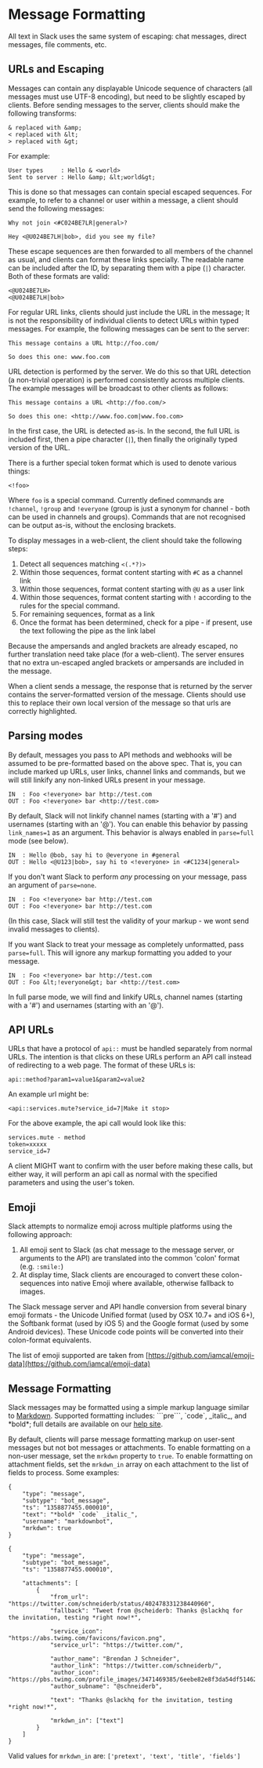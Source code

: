 # Message Formatting

All text in Slack uses the same system of escaping: chat messages, direct messages, file comments, etc.


## URLs and Escaping

Messages can contain any displayable Unicode sequence of characters (all messages must use UTF-8 encoding), 
but need to be slightly escaped by clients. Before sending messages to the server, clients should make the
following transforms:

    & replaced with &amp;
    < replaced with &lt;
    > replaced with &gt;

For example:

    User types     : Hello & <world>
    Sent to server : Hello &amp; &lt;world&gt;

This is done so that messages can contain special escaped sequences. For example, to refer to a channel or
user within a message, a client should send the following messages:

    Why not join <#C024BE7LR|general>?

    Hey <@U024BE7LH|bob>, did you see my file?

These escape sequences are then forwarded to all members of the channel as usual, and clients can format
these links specially. The readable name can be included after the ID, by separating them with a pipe (`|`) 
character. Both of these formats are valid:

    <@U024BE7LH>
    <@U024BE7LH|bob>

For regular URL links, clients should just include the URL in the message; It is not the responsibility of 
individual clients to detect URLs within typed messages. For example, the following messages can be sent 
to the server:

    This message contains a URL http://foo.com/

    So does this one: www.foo.com

URL detection is performed by the server. We do this so that URL detection (a non-trivial operation) is
performed consistently across multiple clients. The example messages will be broadcast to other clients 
as follows:

    This message contains a URL <http://foo.com/>

    So does this one: <http://www.foo.com|www.foo.com>

In the first case, the URL is detected as-is. In the second, the full URL is included first, then a pipe 
character (`|`), then finally the originally typed version of the URL.

There is a further special token format which is used to denote various things:

    <!foo>

Where `foo` is a special command. Currently defined commands are `!channel`, `!group` and `!everyone`
(group is just a synonym for channel - both can be used in channels and groups).
Commands that are not recognised can be output as-is, without the enclosing brackets.

To display messages in a web-client, the client should take the following steps:

1.  Detect all sequences matching `<(.*?)>`
2.  Within those sequences, format content starting with `#C` as a channel link
3.  Within those sequences, format content starting with `@U` as a user link
4.  Within those sequences, format content starting with `!` according to the rules for the special command.
5.  For remaining sequences, format as a link
6.  Once the format has been determined, check for a pipe - if present, use the text following the pipe as the link label

Because the ampersands and angled brackets are already escaped, no further translation need take place 
(for a web-client). The server ensures that no extra un-escaped angled brackets or ampersands are 
included in the message.

When a client sends a message, the response that is returned by the server contains the server-formatted
version of the message. Clients should use this to replace their own local version of the message so that
urls are correctly highlighted.


## Parsing modes

By default, messages you pass to API methods and webhooks will be assumed to be pre-formatted based on
the above spec. That is, you can include marked up URLs, user links, channel links and commands, but 
we will still linkify any non-linked URLs present in your message.

    IN  : Foo <!everyone> bar http://test.com
    OUT : Foo <!everyone> bar <http://test.com>

By default, Slack will not linkify channel names (starting with a '#') and usernames (starting with
an '@'). You can enable this behavior by passing `link_names=1` as an argument. This behavior is always 
enabled in `parse=full` mode (see below).

    IN  : Hello @bob, say hi to @everyone in #general
    OUT : Hello <@U123|bob>, say hi to <!everyone> in <#C1234|general>

If you don't want Slack to perform _any_ processing on your message, pass an argument of `parse=none`.

    IN  : Foo <!everyone> bar http://test.com
    OUT : Foo <!everyone> bar http://test.com

(In this case, Slack will still test the validity of your markup - we wont send invalid messages to clients).

If you want Slack to treat your message as completely unformatted, pass `parse=full`. This will ignore 
any markup formatting you added to your message.

    IN  : Foo <!everyone> bar http://test.com
    OUT : Foo &lt;!everyone&gt; bar <http://test.com>

In full parse mode, we will find and linkify URLs, channel names (starting with a '#') and usernames (starting 
with an '@').


## API URLs

URLs that have a protocol of `api::` must be handled separately from normal URLs. The intention is that clicks
on these URLs perform an API call instead of redirecting to a web page. The format of these URLs is:

    api::method?param1=value1&param2=value2

An example url might be:

    <api::services.mute?service_id=7|Make it stop>

For the above example, the api call
would look like this:

    services.mute - method
    token=xxxxx
    service_id=7

A client MIGHT want to confirm with the user before making these calls, but either way, it will perform an api call
as normal with the specified parameters and using the user's token.


## Emoji

Slack attempts to normalize emoji across multiple platforms using the following approach:

1. All emoji sent to Slack (as chat message to the message server, or arguments to the API) are translated into
   the common 'colon' format (e.g. `:smile:`)
2. At display time, Slack clients are encouraged to convert these colon-sequences into native Emoji where available,
   otherwise fallback to images.

The Slack message server and API handle conversion from several binary emoji formats - the Unicode Unified format
(used by OSX 10.7+ and iOS 6+), the Softbank format (used by iOS 5) and the Google format (used by some Android
devices). These Unicode code points will be converted into their colon-format equivalents.

The list of emoji supported are taken from [https://github.com/iamcal/emoji-data](https://github.com/iamcal/emoji-data)


## Message Formatting

Slack messages may be formatted using a simple markup language similar to [Markdown](https://daringfireball.net/projects/markdown/). Supported formatting includes: \`\`\`pre\`\`\`, \`code\`, \_italic\_, and \*bold\*; full details are available on our [help site](https://slack.zendesk.com/hc/en-us/articles/202288908-How-can-I-add-formatting-to-my-messages-).

By default, clients will parse message formatting markup on user-sent messages but not bot messages or attachments. To enable formatting on a non-user message, set the `mrkdwn` property to `true`. To enable formatting on attachment fields, set the `mrkdwn_in` array on each attachment to the list of fields to process. Some examples:

    {
        "type": "message",
        "subtype": "bot_message",
        "ts": "1358877455.000010",
        "text": "*bold* `code` _italic_",
        "username": "markdownbot",
        "mrkdwn": true
    }

    {
        "type": "message",
        "subtype": "bot_message",
        "ts": "1358877455.000010",

        "attachments": [
            {
                "from_url": "https://twitter.com/schneiderb/status/402478331238440960",
                "fallback": "Tweet from @scheiderb: Thanks @slackhq for the invitation, testing *right now!*",

                "service_icon": "https://abs.twimg.com/favicons/favicon.png",
                "service_url": "https://twitter.com/",

                "author_name": "Brendan J Schneider",
                "author_link": "https://twitter.com/schneiderb/",
                "author_icon": "https://pbs.twimg.com/profile_images/3471469385/6eebe82e8f3da54df51462cccf6c69bf_bigger.jpeg",
                "author_subname": "@schneiderb",

                "text": "Thanks @slackhq for the invitation, testing *right now!*",

                "mrkdwn_in": ["text"]
            }
        ]
    }

Valid values for `mrkdwn_in` are: `['pretext', 'text', 'title', 'fields']`
